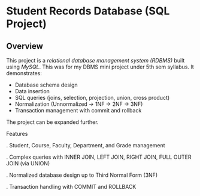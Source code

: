 # Student Records Database (SQL Project)

## Overview
This project is a *relational database management system (RDBMS)* built using *MySQL*. This was for my DBMS mini project under 5th sem syllabus. 
It demonstrates:
- Database schema design
- Data insertion
- SQL queries (joins, selection, projection, union, cross product)
- Normalization (Unnormalized → 1NF → 2NF → 3NF)
- Transaction management with commit and rollback

The project  can be expanded further.


 Features

. Student, Course, Faculty, Department, and Grade management

. Complex queries with INNER JOIN, LEFT JOIN, RIGHT JOIN, FULL OUTER JOIN (via UNION)

. Normalized database design up to Third Normal Form (3NF)

. Transaction handling with COMMIT and ROLLBACK
